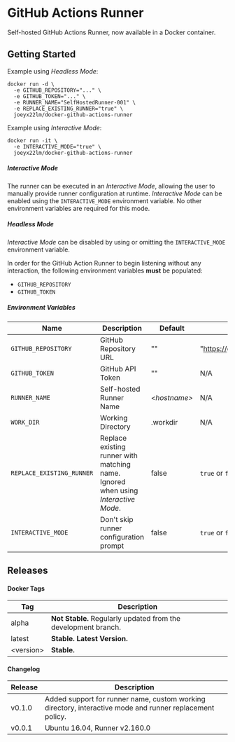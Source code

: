 # GitHub Actions Runner
Self-hosted GitHub Actions Runner, now available in a Docker container.

## Getting Started

Example using _Headless Mode_:

```
docker run -d \
  -e GITHUB_REPOSITORY="..." \
  -e GITHUB_TOKEN="..." \
  -e RUNNER_NAME="SelfHostedRunner-001" \
  -e REPLACE_EXISTING_RUNNER="true" \
  joeyx22lm/docker-github-actions-runner
```

Example using _Interactive Mode_:

```
docker run -it \
  -e INTERACTIVE_MODE="true" \
  joeyx22lm/docker-github-actions-runner
```

##### Interactive Mode
The runner can be executed in an _Interactive Mode_, allowing the user to manually provide runner configuration at runtime. _Interactive Mode_ can be enabled using the `INTERACTIVE_MODE` environment variable. No other environment variables are required for this mode.

##### Headless Mode
_Interactive Mode_ can be disabled by using or omitting the `INTERACTIVE_MODE` environment variable.

In order for the GitHub Action Runner to begin listening without any interaction, the following environment variables **must** be populated:

* `GITHUB_REPOSITORY`
* `GITHUB_TOKEN`

##### Environment Variables

| Name | Description | Default | Example |
| --- | --- | --- | --- |
| `GITHUB_REPOSITORY` | GitHub Repository URL | "" | "https://github.com/joeyx22lm/example" |
| `GITHUB_TOKEN` | GitHub API Token | "" | N/A |
| `RUNNER_NAME` | Self-hosted Runner Name | _\<hostname\>_ | N/A |
| `WORK_DIR` | Working Directory | .workdir | N/A |
| `REPLACE_EXISTING_RUNNER` | Replace existing runner with matching name. Ignored when using _Interactive Mode_. | false | `true` or `false` |
| `INTERACTIVE_MODE` | Don't skip runner configuration prompt | false | `true` or `false` |

## Releases

#### Docker Tags

| Tag | Description |
| --- | --- |
| alpha | **Not Stable.** Regularly updated from the development branch. |
| latest | **Stable.** **Latest Version.** |
| \<version\> | **Stable.** |

#### Changelog

| Release | Description |
| --- | --- |
| v0.1.0 | Added support for runner name, custom working directory, interactive mode and runner replacement policy. |
| v0.0.1 | Ubuntu 16.04, Runner v2.160.0 |
